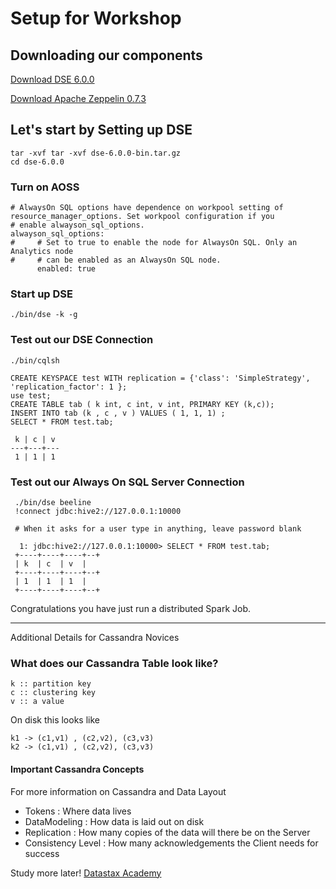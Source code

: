 # Setup for Workshop

## Downloading our components

[Download DSE 6.0.0](https://portal.datastax.com/downloads.php?dsedownload=tar/enterprise/dse.tar.gz)

[Download Apache Zeppelin 0.7.3](http://mirrors.gigenet.com/apache/zeppelin/zeppelin-0.7.3/zeppelin-0.7.3-bin-netinst.tgz)

## Let's start by Setting up DSE

    tar -xvf tar -xvf dse-6.0.0-bin.tar.gz
    cd dse-6.0.0
    
### Turn on AOSS
    
    # AlwaysOn SQL options have dependence on workpool setting of resource_manager_options. Set workpool configuration if you
    # enable alwayson_sql_options.
    alwayson_sql_options:
    #     # Set to true to enable the node for AlwaysOn SQL. Only an Analytics node
    #     # can be enabled as an AlwaysOn SQL node.
          enabled: true

### Start up DSE

    ./bin/dse -k -g
    
### Test out our DSE Connection

    ./bin/cqlsh
    
    CREATE KEYSPACE test WITH replication = {'class': 'SimpleStrategy', 'replication_factor': 1 };
    use test;
    CREATE TABLE tab ( k int, c int, v int, PRIMARY KEY (k,c));
    INSERT INTO tab (k , c , v ) VALUES ( 1, 1, 1) ;
    SELECT * FROM test.tab;
    
     k | c | v
    ---+---+---
     1 | 1 | 1
     
 ### Test out our Always On SQL Server Connection
 
     ./bin/dse beeline
     !connect jdbc:hive2://127.0.0.1:10000
     
     # When it asks for a user type in anything, leave password blank
     
      1: jdbc:hive2://127.0.0.1:10000> SELECT * FROM test.tab;
     +----+----+----+--+
     | k  | c  | v  |
     +----+----+----+--+
     | 1  | 1  | 1  |
     +----+----+----+--+
     
  Congratulations you have just run a distributed Spark Job.

----

Additional Details for Cassandra Novices
 
### What does our Cassandra Table look like?

    k :: partition key
    c :: clustering key
    v :: a value

On disk this looks like

    k1 -> (c1,v1) , (c2,v2), (c3,v3)
    k2 -> (c1,v1) , (c2,v2), (c3,v3)
   
    
#### Important Cassandra Concepts
For more information on Cassandra and Data Layout
* Tokens : Where data lives
* DataModeling : How data is laid out on disk
* Replication : How many copies of the data will there be on the Server
* Consistency Level : How many acknowledgements the Client needs for success  

Study more later!
[Datastax Academy](https://academy.datastax.com/)
